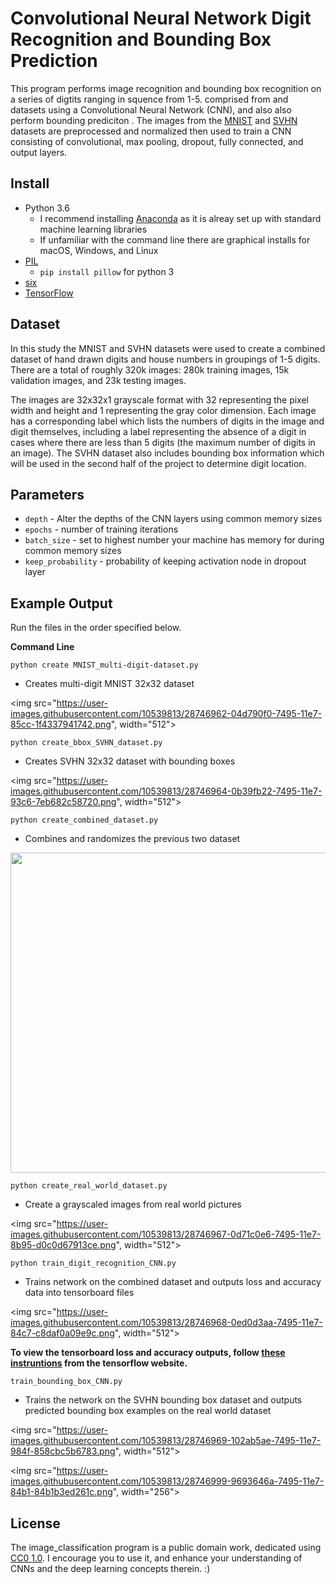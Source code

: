 # Convolutional Neural Network Digit Recognition and Bounding Box Prediction

This program performs image recognition and bounding box recognition on a series of digtits ranging in squence from 1-5. comprised from  and  datasets using a Convolutional Neural Network (CNN), and also also perform bounding prediciton . The images from the [MNIST](http://yann.lecun.com/exdb/mnist/) and [SVHN](http://ufldl.stanford.edu/housenumbers/) datasets are preprocessed and normalized then used to train a CNN consisting of convolutional, max pooling, dropout, fully connected, and output layers.

## Install

- Python 3.6
    + I recommend installing [Anaconda](https://www.continuum.io/downloads) as it is alreay set up with standard machine learning libraries
    + If unfamiliar with the command line there are graphical installs for macOS, Windows, and Linux
- [PIL](http://www.pythonware.com/products/pil/)
    + `pip install pillow` for python 3
- [six](https://pythonhosted.org/six/)
- [TensorFlow](https://www.tensorflow.org/install/?nav=true)

## Dataset

In this study the MNIST and SVHN datasets were used to create a combined dataset of hand drawn digits and house numbers in groupings of 1-5 digits. There are a total of roughly 320k images: 280k training images, 15k validation images, and 23k testing images. 

The images are 32x32x1 grayscale format with 32 representing the pixel width and height and 1 representing the gray color dimension. Each image has a corresponding label which lists the numbers of digits in the image and digit themselves, including a label representing the absence of a digit in cases where there are less than 5 digits (the maximum number of digits in an image). The SVHN dataset also includes bounding box information which will be used in the second half of the project to determine digit location.

## Parameters

- `depth` - Alter the depths of the CNN layers using common memory sizes
- `epochs` - number of training iterations
- `batch_size` - set to highest number your machine has memory for during common memory sizes
- `keep_probability` - probability of keeping activation node in dropout layer


## Example Output

Run the files in the order specified below.

**Command Line**

`python create MNIST_multi-digit-dataset.py`

- Creates multi-digit MNIST 32x32 dataset

<img src="https://user-images.githubusercontent.com/10539813/28746962-04d790f0-7495-11e7-85cc-1f4337941742.png", width="512">

`python create_bbox_SVHN_dataset.py` 

- Creates SVHN 32x32 dataset with bounding boxes

<img src="https://user-images.githubusercontent.com/10539813/28746964-0b39fb22-7495-11e7-93c6-7eb682c58720.png", width="512">

`python create_combined_dataset.py`

- Combines and randomizes the previous two dataset

<img src="https://user-images.githubusercontent.com/10539813/28746966-0c37c464-7495-11e7-9749-3fc294d59cb6.png" width="512">

`python create_real_world_dataset.py`

- Create a grayscaled images from real world pictures

<img src="https://user-images.githubusercontent.com/10539813/28746967-0d71c0e6-7495-11e7-8b95-d0c0d67913ce.png", width="512">

`python train_digit_recognition_CNN.py`

- Trains network on the combined dataset and outputs loss and accuracy data into tensorboard files

<img src="https://user-images.githubusercontent.com/10539813/28746968-0ed0d3aa-7495-11e7-84c7-c8daf0a09e9c.png", width="512">

**To view the tensorboard loss and accuracy outputs, follow [these instruntions](https://www.tensorflow.org/get_started/summaries_and_tensorboard#launching_tensorboard) from the tensorflow website.**

`train_bounding_box_CNN.py`

- Trains the network on the SVHN bounding box dataset and outputs predicted bounding box examples on the real world dataset

<img src="https://user-images.githubusercontent.com/10539813/28746969-102ab5ae-7495-11e7-984f-858cbc5b6783.png", width="512">

<img src="https://user-images.githubusercontent.com/10539813/28746999-9693646a-7495-11e7-84b1-84b1b3ed261c.png", width="256">

## License
The image_classification program is a public domain work, dedicated using [CC0 1.0](https://creativecommons.org/publicdomain/zero/1.0/). I encourage you to use it, and enhance your understanding of CNNs and the deep learning concepts therein. :)

